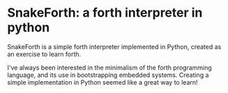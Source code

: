 # SnakeForth: a forth interpreter in python

SnakeForth is a simple forth interpreter implemented in Python, created as an exercise to learn forth.

I've always been interested in the minimalism of the forth programming language, and its use in bootstrapping embedded systems. Creating a simple implementation in Python seemed like a great way to learn!

